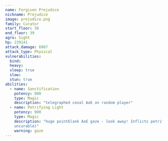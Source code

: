 ```yaml
---
name: Forgiven Prejudice
nickname: Prejudice
image: prejudice.png
family: Curator
start_floor: 38
end_floor: 39
agro: Sight
hp: 239141
attack_damage: 6967
attack_type: Physical
vulnerabilities:
  bind: 
  heavy: 
  sleep: true
  slow: 
  stun: true
abilities:
  - name: Sanctification
    potency: 900
    type: Magic
    description: "telegraphed conal AoE on random player"
  - name: Petrifying Light
    potency: 900
    type: Magic
    description: "huge pointblank AoE gaze - look away! Inflicts petrify (15s,
    uncurable)"
    warning: gaze
---
```

